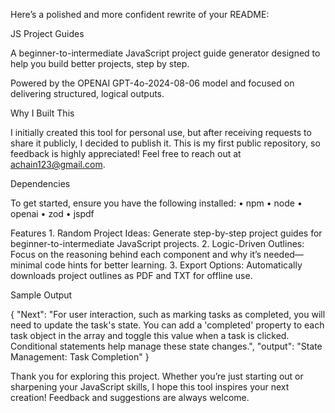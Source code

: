 Here’s a polished and more confident rewrite of your README:

JS Project Guides

A beginner-to-intermediate JavaScript project guide generator designed to help you build better projects, step by step.

Powered by the OPENAI GPT-4o-2024-08-06 model and focused on delivering structured, logical outputs.

Why I Built This

I initially created this tool for personal use, but after receiving requests to share it publicly, I decided to publish it.
This is my first public repository, so feedback is highly appreciated! Feel free to reach out at achain123@gmail.com.

Dependencies

To get started, ensure you have the following installed:
	•	npm
	•	node
	•	openai
	•	zod
	•	jspdf

Features
	1.	Random Project Ideas: Generate step-by-step project guides for beginner-to-intermediate JavaScript projects.
	2.	Logic-Driven Outlines: Focus on the reasoning behind each component and why it’s needed—minimal code hints for better learning.
	3.	Export Options: Automatically downloads project outlines as PDF and TXT for offline use.

Sample Output

{
  "Next": "For user interaction, such as marking tasks as completed, you will need to update the task's state. You can add a 'completed' property to each task object in the array and toggle this value when a task is clicked. Conditional statements help manage these state changes.",
  "output": "State Management: Task Completion"
}

Thank you for exploring this project. Whether you’re just starting out or sharpening your JavaScript skills, I hope this tool inspires your next creation! Feedback and suggestions are always welcome.